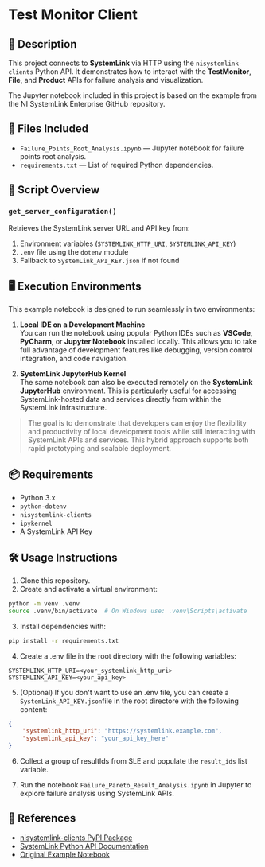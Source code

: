 # Test Monitor Client

## 📘 Description

This project connects to **SystemLink** via HTTP using the `nisystemlink-clients` Python API. It demonstrates how to interact with the **TestMonitor**, **File**, and **Product** APIs for failure analysis and visualization.

The Jupyter notebook included in this project is based on the example from the NI SystemLink Enterprise GitHub repository.

## 📁 Files Included

- `Failure_Points_Root_Analysis.ipynb` — Jupyter notebook for failure points root analysis.
- `requirements.txt` — List of required Python dependencies.

## 🧠 Script Overview

### `get_server_configuration()`

Retrieves the SystemLink server URL and API key from:

1. Environment variables (`SYSTEMLINK_HTTP_URI`, `SYSTEMLINK_API_KEY`)
2. `.env` file using the `dotenv` module
3. Fallback to `SystemLink_API_KEY.json` if not found

## 🖥️ Execution Environments

This example notebook is designed to run seamlessly in two environments:

1. **Local IDE on a Development Machine**  
   You can run the notebook using popular Python IDEs such as **VSCode**, **PyCharm**, or **Jupyter Notebook** installed locally. This allows you to take full advantage of development features like debugging, version control integration, and code navigation.

2. **SystemLink JupyterHub Kernel**  
   The same notebook can also be executed remotely on the **SystemLink JupyterHub** environment. This is particularly useful for accessing SystemLink-hosted data and services directly from within the SystemLink infrastructure.

> The goal is to demonstrate that developers can enjoy the flexibility and productivity of local development tools while still interacting with SystemLink APIs and services. This hybrid approach supports both rapid prototyping and scalable deployment.

## 📦 Requirements

- Python 3.x
- `python-dotenv`
- `nisystemlink-clients`
- `ipykernel`
- A SystemLink API Key

## 🛠️ Usage Instructions

1. Clone this repository.
2. Create and activate a virtual environment:

```bash
python -m venv .venv
source .venv/bin/activate  # On Windows use: .venv\Scripts\activate
```

3. Install dependencies with:

```bash
pip install -r requirements.txt
```

4. Create a .env file in the root directory with the following variables:

```env
SYSTEMLINK_HTTP_URI=<your_systemlink_http_uri>
SYSTEMLINK_API_KEY=<your_api_key>
```

5. (Optional) If you don't want to use an .env file, you can create a `SystemLink_API_KEY.json`file in the root directore with the following content:

```json
{
    "systemlink_http_uri": "https://systemlink.example.com",
    "systemlink_api_key": "your_api_key_here"
}
```

6. Collect a group of resultIds from SLE and populate the `result_ids` list variable.

7. Run the notebook `Failure_Pareto_Result_Analysis.ipynb` in Jupyter to explore failure analysis using SystemLink APIs.

## 🔗 References

- [nisystemlink-clients PyPI Package](https://pypi.org/project/nisystemlink-clients/)
- [SystemLink Python API Documentation](https://python-docs.systemlink.io/en/stable/index.html)
- [Original Example Notebook](https://github.com/ni/systemlink-enterprise-examples/blob/main/Script%20Analysis%20Examples/Test%20Data%20Analysis/Failure_Pareto_Result_Analysis.ipynb)
